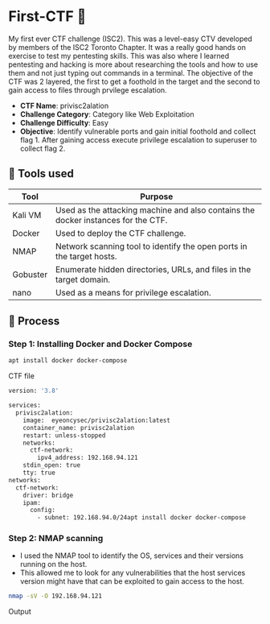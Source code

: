 # First-CTF 📝

My first ever CTF challenge (ISC2). This was a level-easy CTV developed by members of the ISC2 Toronto Chapter. It was a really good hands on exercise to test my pentesting skills. This was also where I learned pentesting and hacking is more about researching the tools and how to use them and not just typing out commands in a terminal. The objective of the CTF was 2 layered, the first to get a foothold in the target and the second to gain access to files through prvilege escalation. 

- **CTF Name**: privisc2alation
- **Challenge Category**: Category like Web Exploitation
- **Challenge Difficulty**: Easy
- **Objective**: Identify vulnerable ports and gain initial foothold and collect flag 1. After gaining access execute privilege escalation to superuser to collect flag 2.


## 🔧 Tools used 

| Tool       | Purpose            |
|------------|--------------------|
| Kali VM    | Used as the attacking machine and also contains the docker instances for the CTF.                 |
| Docker     | Used to deploy the CTF challenge.                                                                 |
| NMAP       | Network scanning tool to identify the open ports in the target hosts.                  |
| Gobuster   | Enumerate hidden directories, URLs, and files  in the target domain.                   |
| nano       | Used as a means for privilege escalation.                   |


## 🚀 Process
### Step 1: Installing Docker and Docker Compose
```bash
apt install docker docker-compose
```
CTF file
```bash
version: '3.8'

services:
  privisc2alation:
    image:  eyeoncysec/privisc2alation:latest
    container_name: privisc2alation
    restart: unless-stopped
    networks:
      ctf-network:
        ipv4_address: 192.168.94.121
    stdin_open: true
    tty: true
networks:
  ctf-network:
    driver: bridge
    ipam:
      config:
        - subnet: 192.168.94.0/24apt install docker docker-compose
```
### Step 2: NMAP scanning
- I used the NMAP tool to identify the OS, services and their versions running on the host.
- This allowed me to look for any vulnerabilities that the host services version might have that can be exploited to gain access to the host. 
  
```bash
nmap -sV -O 192.168.94.121
```
Output

